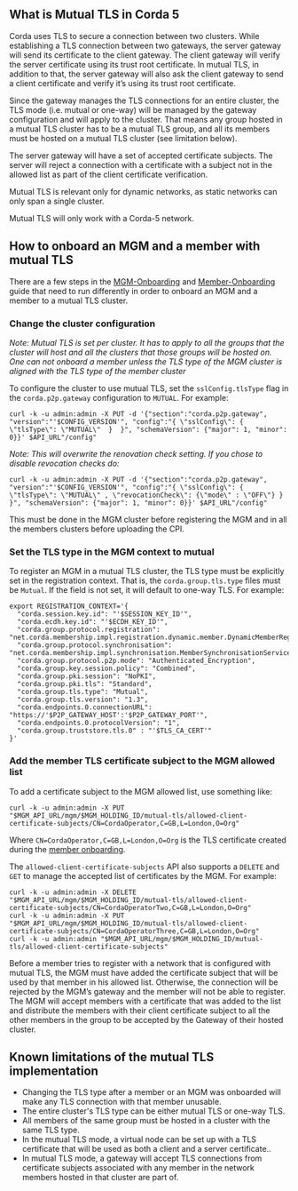 ## What is Mutual TLS in Corda 5
Corda uses TLS to secure a connection between two clusters. While establishing a TLS connection between two gateways, the server gateway will send its certificate to the client gateway. The client gateway will verify the server certificate using its trust root certificate. In mutual TLS, in addition to that, the server gateway will also ask the client gateway to send a client certificate and verify it’s using its trust root certificate.

Since the gateway manages the TLS connections for an entire cluster, the TLS mode (i.e. mutual or one-way) will be managed by the gateway configuration and will apply to the cluster. That means any group hosted in a mutual TLS cluster has to be a mutual TLS group, and all its members must be hosted on a mutual TLS cluster (see limitation below).

The server gateway will have a set of accepted certificate subjects. The server will reject a connection with a certificate with a subject not in the allowed list as part of the client certificate verification.

Mutual TLS is relevant only for dynamic networks, as static networks can only span a single cluster.

Mutual TLS will only work with a Corda-5 network.

## How to onboard an MGM and a member with mutual TLS
There are a few steps in the [MGM-Onboarding](MGM-Onboarding) and [Member-Onboarding](Member-Onboarding-(Dynamic-Networks)) guide that need to run differently in order to onboard an MGM and a member to a mutual TLS cluster.

### Change the cluster configuration
_Note: Mutual TLS is set per cluster. It has to apply to all the groups that the cluster will host and all the clusters that those groups will be hosted on. One can not onboard a member unless the TLS type of the MGM cluster is aligned with the TLS type of the member cluster_

To configure the cluster to use mutual TLS, set the `sslConfig.tlsType` flag in the `corda.p2p.gateway` configuration to `MUTUAL`. For example:
```
curl -k -u admin:admin -X PUT -d '{"section":"corda.p2p.gateway", "version":"'$CONFIG_VERSION'", "config":"{ \"sslConfig\": { \"tlsType\": \"MUTUAL\"  }  }", "schemaVersion": {"major": 1, "minor": 0}}' $API_URL"/config"
```
_Note: This will overwrite the renovation check setting. If you chose to disable revocation checks do:_
```
curl -k -u admin:admin -X PUT -d '{"section":"corda.p2p.gateway", "version":"'$CONFIG_VERSION'", "config":"{ \"sslConfig\": { \"tlsType\": \"MUTUAL\" , \"revocationCheck\": {\"mode\" : \"OFF\"} } }", "schemaVersion": {"major": 1, "minor": 0}}' $API_URL"/config"
```

This must be done in the MGM cluster before registering the MGM and in all the members clusters before uploading the CPI. 

### Set the TLS type in the MGM context to mutual 

To register an MGM in a mutual TLS cluster, the TLS type must be explicitly set in the registration context. That is, the `corda.group.tls.type` files must be `Mutual`. If the field is not set, it will default to one-way TLS. For example:
```
export REGISTRATION_CONTEXT='{
  "corda.session.key.id": "'$SESSION_KEY_ID'",
  "corda.ecdh.key.id": "'$ECDH_KEY_ID'",
  "corda.group.protocol.registration": "net.corda.membership.impl.registration.dynamic.member.DynamicMemberRegistrationService",
  "corda.group.protocol.synchronisation": "net.corda.membership.impl.synchronisation.MemberSynchronisationServiceImpl",
  "corda.group.protocol.p2p.mode": "Authenticated_Encryption",
  "corda.group.key.session.policy": "Combined",
  "corda.group.pki.session": "NoPKI",
  "corda.group.pki.tls": "Standard",
  "corda.group.tls.type": "Mutual",
  "corda.group.tls.version": "1.3",
  "corda.endpoints.0.connectionURL": "https://'$P2P_GATEWAY_HOST':'$P2P_GATEWAY_PORT'",
  "corda.endpoints.0.protocolVersion": "1",
  "corda.group.truststore.tls.0" : "'$TLS_CA_CERT'"
}'

```
### Add the member TLS certificate subject to the MGM allowed list
To add a certificate subject to the MGM allowed list, use something like:
```
curl -k -u admin:admin -X PUT  "$MGM_API_URL/mgm/$MGM_HOLDING_ID/mutual-tls/allowed-client-certificate-subjects/CN=CordaOperator,C=GB,L=London,O=Org"
```
Where `CN=CordaOperator,C=GB,L=London,O=Org` is the TLS certificate created during the [member onboarding](Member-Onboarding-(Dynamic-Networks)#set-up-the-tls-key-pair-and-certificate). 

The `allowed-client-certificate-subjects` API also supports a `DELETE` and `GET` to manage the accepted list of certificates by the MGM. For example:
```
curl -k -u admin:admin -X DELETE  "$MGM_API_URL/mgm/$MGM_HOLDING_ID/mutual-tls/allowed-client-certificate-subjects/CN=CordaOperatorTwo,C=GB,L=London,O=Org"
curl -k -u admin:admin -X PUT  "$MGM_API_URL/mgm/$MGM_HOLDING_ID/mutual-tls/allowed-client-certificate-subjects/CN=CordaOperatorThree,C=GB,L=London,O=Org"
curl -k -u admin:admin "$MGM_API_URL/mgm/$MGM_HOLDING_ID/mutual-tls/allowed-client-certificate-subjects"
```

Before a member tries to register with a network that is configured with mutual TLS, the MGM must have added the certificate subject that will be used by that member in his allowed list. Otherwise, the connection will be rejected by the MGM’s gateway and the member will not be able to register.  The MGM will accept members with a certificate that was added to the list and distribute the members with their client certificate subject to all the other members in the group to be accepted by the Gateway of their hosted cluster.

## Known limitations of the mutual TLS implementation
* Changing the TLS type after a member or an MGM was onboarded will make any TLS connection with that member unusable. 
* The entire cluster's TLS type can be either mutual TLS or one-way TLS.
* All members of the same group must be hosted in a cluster with the same TLS type.
* In the mutual TLS mode, a virtual node can be set up with a TLS certificate that will be used as both a client and a server certificate..
* In mutual TLS mode, a gateway will accept TLS connections from certificate subjects associated with any member in the network members hosted in that cluster are part of.